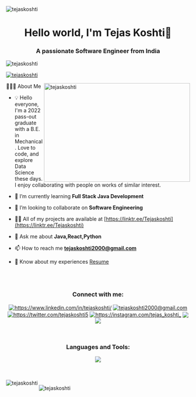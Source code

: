 <img src="https://user-images.githubusercontent.com/61057666/169029838-74df663d-2e62-4d77-bdff-b43f7d63f00f.png" alt="tejaskoshti" />
<h1 align="center">Hello world, I'm Tejas Koshti👋</h1>
<h3 align="center">A passionate Software Engineer from India</h3>


<p align="left"> <img src="https://komarev.com/ghpvc/?username=tejaskoshti&label=Profile%20views&color=0e75b6&style=flat" alt="tejaskoshti" /> </p>

<p align="left"> <a href="https://github.com/ryo-ma/github-profile-trophy"><img src="https://github-profile-trophy.vercel.app/?username=ryo-ma&theme=algolia" alt="tejaskoshti" /></a> </p>
<img align="right" width="400" height="270" src="https://user-images.githubusercontent.com/69011963/137184767-79a13ec7-1bb3-4341-a6da-3a149c9c159a.gif" alt="tejaskoshti" /> 

👨🏻‍💻  About Me

- 💡 Hello everyone, I'm a 2022 pass-out graduate with a B.E. in Mechanical.
Love to code, and explore Data Science these days. I enjoy collaborating with people on works of similar interest.

- 🌱 I’m currently learning **Full Stack Java Development**

- 👯 I’m looking to collaborate on **Software Engineering**

- 👨‍💻 All of my projects are available at [https://linktr.ee/Tejaskoshti](https://linktr.ee/Tejaskoshti)

- 💬 Ask me about **Java,React,Python**

- 📫 How to reach me **tejaskoshti2000@gmail.com**

- 📄 Know about my experiences [Resume](https://shorturl.at/fyLT9)
<br>
<br>
<p><h3 align="center">Connect with me:</h3></p>
<p align="center">  
<a href="https://linkedin.com/in/https://www.linkedin.com/in/tejaskoshti/" target="blank"><img align="center" src="https://img.shields.io/badge/linkedin-%230077B5.svg?style=for-the-badge&logo=linkedin&logoColor=white" alt="https://www.linkedin.com/in/tejaskoshti/" /></a>
<a href="https://mail.google.com/mail/tejaskoshti2000@gmail.com" target="blank"><img align="center" src="https://img.shields.io/badge/Gmail-D14836?style=for-the-badge&logo=gmail&logoColor=white" alt="tejaskoshti2000@gmail.com" /></a>
<a href="https://twitter.com/https://twitter.com/tejaskoshti5" target="blank"><img align="center" src="https://img.shields.io/badge/X-%23000000.svg?style=for-the-badge&logo=X&logoColor=white" alt="https://twitter.com/tejaskoshti5" /></a>
<a href="https://instagram.com/tejas_koshti_" target="blank"><img align="center" src="https://img.shields.io/badge/Instagram-%23E4405F.svg?style=for-the-badge&logo=Instagram&logoColor=white" alt="https://instagram.com/tejas_koshti_" /></a>
<a href="https://www.hackerrank.com/tejaskoshti" target="blank"><img align="center" src="https://img.shields.io/badge/-Hackerrank-2EC866?style=for-the-badge&logo=HackerRank&logoColor=white"  /></a>
<a href="https://www.leetcode.com/tejaskoshti" target="blank"><img align="center" src="https://img.shields.io/badge/LeetCode-000000?style=for-the-badge&logo=LeetCode&logoColor=#d16c06"  /></a>
</p>
<br>

<h3 align="center">Languages and Tools:</h3>
<p align="center">
  <a href="https://skillicons.dev">
    <img src="https://skillicons.dev/icons?i=java,python,c,spring,hibernate,postman,ai,git,github,html,css,javascript,react,bootstrap" />
  </a>
</p>

<br>
<br>

<img align="left" src="https://github-readme-stats.vercel.app/api/top-langs?username=tejaskoshti&show_icons=true&locale=en&layout=compact" alt="tejaskoshti" />
<p ><img align="center" src="https://github-readme-streak-stats.herokuapp.com/?user=tejaskoshti&" alt="tejaskoshti" /></p>
